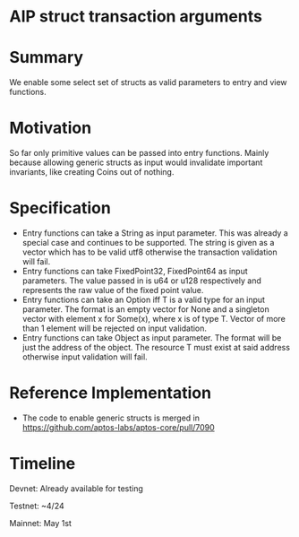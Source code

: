 # AIP struct transaction arguments

# Summary

We enable some select set of structs as valid parameters to entry and view functions.

# Motivation

So far only primitive values can be passed into entry functions. Mainly because allowing generic structs as input would invalidate important invariants, like creating Coins out of nothing.

# Specification

- Entry functions can take a String as input parameter. This was already a special case and continues to be supported. The string is given as a vector<u8> which has to be valid utf8 otherwise the transaction validation will fail.
- Entry functions can take FixedPoint32, FixedPoint64 as input parameters. The value passed in is u64 or u128 respectively and represents the raw value of the fixed point value.
- Entry functions can take an Option<T> iff T is a valid type for an input parameter. The format is an empty vector for None and a singleton vector with element x for Some(x), where x is of type T. Vector of more than 1 element will be rejected on input validation.
- Entry functions can take Object<T> as input parameter. The format will be just the address of the object. The resource T must exist at said address otherwise input validation will fail.

# Reference Implementation

- The code to enable generic structs is merged in https://github.com/aptos-labs/aptos-core/pull/7090

# Timeline

Devnet: Already available for testing

Testnet: ~4/24

Mainnet: May 1st